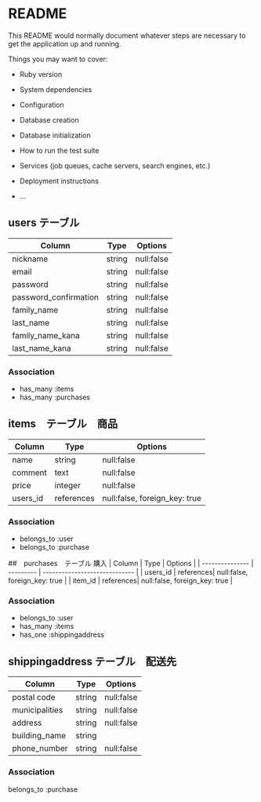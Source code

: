 # README

This README would normally document whatever steps are necessary to get the
application up and running.

Things you may want to cover:

* Ruby version

* System dependencies

* Configuration

* Database creation

* Database initialization

* How to run the test suite

* Services (job queues, cache servers, search engines, etc.)

* Deployment instructions

* ...

## users テーブル　

| Column                 | Type   | Options   |
| ---------------------- | ------ | --------- |
| nickname               | string | null:false|
| email                  | string | null:false|
| password               | string | null:false|
| password_confirmation  | string | null:false|
| family_name            | string | null:false|
| last_name              | string | null:false|
| family_name_kana       | string | null:false|
| last_name_kana         | string | null:false|


### Association

- has_many :items
- has_many :purchases

## items　テーブル　商品

| Column            | Type      | Options                       |
| ----------------- | --------- | ----------------------------- |
| name              | string    | null:false                    |
| comment           | text      | null:false                    |
| price             | integer   | null:false                    |
| users_id          | references| null:false, foreign_key: true |

### Association
- belongs_to :user
- belongs_to :purchase

##　purchases　テーブル 購入
| Column          | Type      | Options                       |
| --------------- | --------- | ----------------------------- |
| users_id        | references| null:false, foreign_key: true |
| item_id         | references| null:false, foreign_key: true |

### Association
- belongs_to :user
- has_many   :items
- has_one    :shippingaddress

## shippingaddress テーブル　配送先

| Column          | Type   | Options   |
| --------------- | ------ | --------- |
| postal code     | string | null:false|
| municipalities  | string | null:false|
| address          | string | null:false|
| building_name   | string |           |
| phone_number    | string | null:false|

### Association
belongs_to :purchase